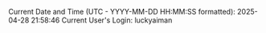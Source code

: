 Current Date and Time (UTC - YYYY-MM-DD HH:MM:SS formatted): 2025-04-28 21:58:46
Current User's Login: luckyaiman
